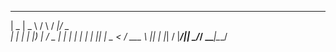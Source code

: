    ____  ____      _    ____  ___ 
  |  _ \|  _ \    / \  / ___|/ _ \
  | | | | |_) |  / _ \| |  _| | | | 
  | |_| |  _ <  / ___ \ |_| | |_| /
  |____/|_| \_\/_/   \_\____|\___/
